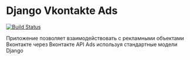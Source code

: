 # Django Vkontakte Ads

[![Build Status](https://travis-ci.org/ramusus/django-vkontakte-ads.png?branch=master)](https://travis-ci.org/ramusus/django-vkontakte-ads)

Приложение позволяет взаимодействовать с рекламными объектами Вконтакте через Вконтакте API Ads используя стандартные модели Django